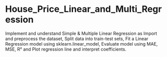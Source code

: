 # House_Price_Linear_and_Multi_Regression
Implement and understand Simple &amp; Multiple Linear Regression as Import and preprocess the dataset, Split data into train-test sets, Fit a Linear Regression model using sklearn.linear_model, Evaluate model using MAE, MSE, R² and Plot regression line and interpret coefficients.
